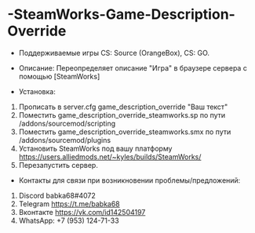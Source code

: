 # -SteamWorks-Game-Description-Override
- Поддерживаемые игры	CS: Source (OrangeBox), CS: GO.
- Описание: Переопределяет описание "Игра" в браузере сервера с помощью [SteamWorks]

- Установка:

1. Прописать в server.cfg game_description_override "Ваш текст"
2. Поместить game_description_override_steamworks.sp по пути /addons/sourcemod/scripting
3. Поместить game_description_override_steamworks.smx по пути /addons/sourcemod/plugins
4. Установить SteamWorks под вашу платформу https://users.alliedmods.net/~kyles/builds/SteamWorks/
5. Перезапустить сервер.

- Контакты для связи при возникновении проблемы/предложений:

1. Discord babka68#4072
2. Telegram https://t.me/babka68
3. Вконтакте https://vk.com/id142504197
4. WhatsApp: +7 (953) 124-71-33
